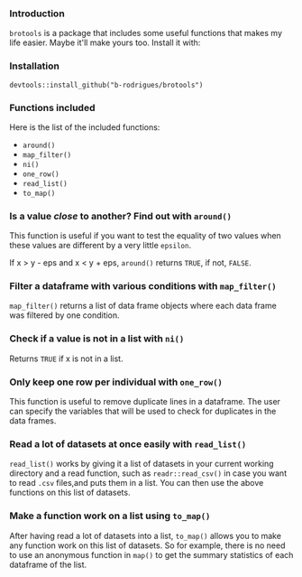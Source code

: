 ### Introduction

`brotools` is a package that includes some useful functions that makes my life easier. Maybe it'll make
yours too. Install it with:

### Installation

```
devtools::install_github("b-rodrigues/brotools")
```

### Functions included

Here is the list of the included functions:

* `around()`
* `map_filter()`
* `ni()`
* `one_row()`
* `read_list()`
* `to_map()`

### Is a value *close* to another? Find out with `around()`

This function is useful if you want to test the equality of two values when these values are different
by a very little `epsilon`.

If x > y - eps and x < y + eps, `around()` returns `TRUE`, if not, `FALSE`.

### Filter a dataframe with various conditions with `map_filter()`

`map_filter()` returns a list of data frame objects where each data frame was filtered by one condition.

### Check if a value is not in a list with `ni()`

Returns `TRUE` if x is not in a list.

### Only keep one row per individual with `one_row()`

This function is useful to remove duplicate lines in a dataframe. The user can specify the variables that will be 
used to check for duplicates in the data frames.

### Read a lot of datasets at once easily with `read_list()`

`read_list()` works by giving it a list of datasets in your current working directory and a read
function, such as `readr::read_csv()` in case you want to read `.csv` files,and puts them in a 
list. You can then use the above functions on this list of datasets.

### Make a function work on a list using `to_map()`

After having read a lot of datasets into a list, `to_map()` allows you to make any function work on 
this list of datasets. So for example, there is no need to use an anonymous function in `map()` to get the
summary statistics of each dataframe of the list.
